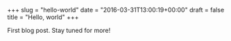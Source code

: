 +++
slug = "hello-world"
date = "2016-03-31T13:00:19+00:00"
draft = false
title = "Hello, world"
+++

First blog post. Stay tuned for more!
